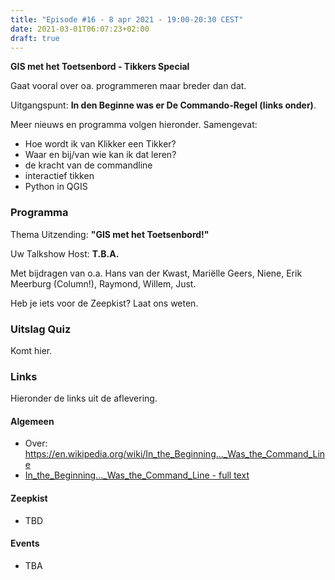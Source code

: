```yaml
---
title: "Episode #16 - 8 apr 2021 - 19:00-20:30 CEST"
date: 2021-03-01T06:07:23+02:00
draft: true
---
```


__GIS met het Toetsenbord - Tikkers Special__ 

Gaat vooral over oa. programmeren maar breder dan dat.

Uitgangspunt: __In den Beginne was er De Commando-Regel (links onder)__.

Meer nieuws en programma volgen hieronder. Samengevat:

* Hoe wordt ik van Klikker een Tikker?
* Waar en bij/van wie kan ik dat leren?
* de kracht van de commandline
* interactief tikken 
* Python in QGIS

### Programma

Thema Uitzending: __"GIS met het Toetsenbord!"__ 

Uw Talkshow Host: __T.B.A.__

Met bijdragen van o.a. Hans van der Kwast, Mariëlle Geers, Niene, Erik Meerburg (Column!), Raymond, Willem, Just.

Heb je iets voor de Zeepkist? Laat ons weten.

### Uitslag Quiz

Komt hier.


### Links

Hieronder de links uit de aflevering.

#### Algemeen

* Over: https://en.wikipedia.org/wiki/In_the_Beginning..._Was_the_Command_Line
* [In_the_Beginning..._Was_the_Command_Line - full text](http://cristal.inria.fr/~weis/info/commandline.html)

#### Zeepkist

* TBD

#### Events

* TBA
